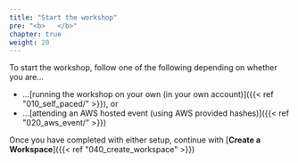 ```yaml
---
title: "Start the workshop"
pre: "<b>   </b>"
chapter: true
weight: 20
---
```


To start the workshop, follow one of the following depending on whether you are...

* ...[running the workshop on your own (in your own account)]({{< ref "010_self_paced/" >}}), or
* ...[attending an AWS hosted event (using AWS provided hashes)]({{< ref "020_aws_event/" >}})

Once you have completed with either setup, continue with [**Create a Workspace**]({{< ref "040_create_workspace" >}})


